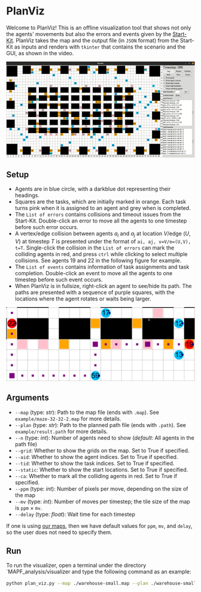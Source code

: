 # PlanViz
Welcome to PlanViz! This is an offline visualization tool that shows not only the agents' movements
but also the errors and events given by the [Start-Kit](https://github.com/MAPF-Competition/Start-Kit).
PlanViz takes the map and the output file (in `JSON` format) from the Start-Kit as inputs and renders
with `tkinter` that contains the scenario and the GUI, as shown in the video.

![plan_viz_gif](images/plan_viz.gif)


## Setup
- Agents are in blue circle, with a darkblue dot representing their headings. 
- Squares are the tasks, which are initially marked in orange. Each task turns pink
when it is assigned to an agent and grey when is completed.
- The `List of errors` contains collisions and timeout issues from the Start-Kit. Double-click an
error to move all the agents to one timestep before such error occurs.
- A vertex/edge collision between agents $a_i$ and $a_j$ at location $V$/edge $(U,V)$ at timestep
$T$ is presented under the format of `ai, aj, v=V/e=(U,V), t=T`. Single-click the collision in the 
`List of errors` can mark the colliding agents in red, and press `ctrl` while clicking to select multiple collisions.
See agents 19 and 22 in the following figure for example.
- The `List of events` contains information of task assignments and task completion. Double-click an
event to move all the agents to one timestep before such event occurs.
- When PlanViz is in fullsize, right-click an agent to see/hide its path. The paths are presented with a
sequence of purple squares, with the locations where the agent rotates or waits being larger.

![scenario](images/scenario.png)


## Arguments
- `--map` (type: *str*): Path to the map file (ends with `.map`). See `example/maze-32-32-2.map` for more details.
- `--plan` (type: *str*): Path to the planned path file (ends with `.path`). See `example/result.path` for more details.
- `--n` (type: *int*): Number of agents need to show (*default*: All agents in the path file)
- `--grid`: Whether to show the grids on the map. Set to True if specified.
- `--aid`: Whether to show the agent indices. Set to True if specified.
- `--tid`: Whether to show the task indices. Set to True if specified.
- `--static`: Whether to show the start locations. Set to True if specified.
- `--ca`: Whether to mark all the colliding agents in red. Set to True if specified.
- `--ppm` (type: *int*):  Number of pixels per move, depending on the size of the map
- `--mv` (type: *int*):  Number of moves per timestep; the tile size of the map is `ppm` $\times$ `mv`.
- `--delay` (type: *float*):  Wait time for each timestep

If one is using [our maps](https://github.com/MAPF-Competition/benchmark_problems),
then we have default values for `ppm`, `mv`, and `delay`, so the user does not need to specify them.

## Run
To run the visualizer, open a terminal under the directory `MAPF_analysis/visualizer and type the following command as an example:
```bash
python plan_viz.py --map ./warehouse-small.map --plan ./warehouse-small-60.json --grid --aid --static --ca
```

